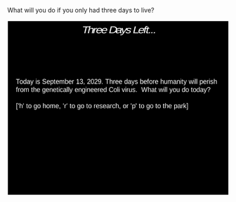 What will you do if you only had three days to live?

<img src="ThreeDays.png" height="400" width="600" style="float: center">
